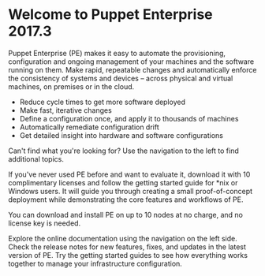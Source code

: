 # Welcome to Puppet Enterprise 2017.3

Puppet Enterprise \(PE\) makes it easy to automate the provisioning, configuration and ongoing management of your machines and the software running on them. Make rapid, repeatable changes and automatically enforce the consistency of systems and devices – across physical and virtual machines, on premises or in the cloud.

-   Reduce cycle times to get more software deployed
-   Make fast, iterative changes
-   Define a configuration once, and apply it to thousands of machines
-   Automatically remediate configuration drift
-   Get detailed insight into hardware and software configurations

Can't find what you're looking for? Use the navigation to the left to find additional topics.

If you've never used PE before and want to evaluate it, download it with 10 complimentary licenses and follow the getting started guide for \*nix or Windows users. It will guide you through creating a small proof-of-concept deployment while demonstrating the core features and workflows of PE.

You can download and install PE on up to 10 nodes at no charge, and no license key is needed.

Explore the online documentation using the navigation on the left side. Check the release notes for new features, fixes, and updates in the latest version of PE. Try the getting started guides to see how everything works together to manage your infrastructure configuration. 

